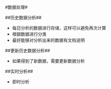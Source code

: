 #数据处理#

##历史数据分析##

* 每日分析的数据进行存储，这样可以避免再次计算
* 根据数据进行分类
* 最好能够对分析出来的数据有文档说明

##更新历史数据分析##
* 如果得到了新数据，需要更新数据分析

##实时分析##
* 即时分析
